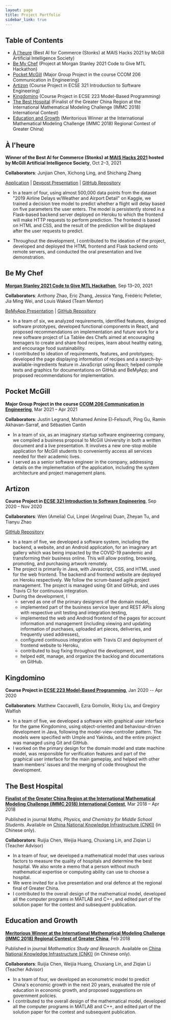 ```yaml
---
layout: page
title: Project Portfolio
sidebar_link: true
---
```


## Table of Contents

* [À l'heure](#à-lheure) (Best AI for Commerce (Stonks) at MAIS Hacks 2021 by McGill Artificial Intelligence Society)
* [Be My Chef](#be-my-chef) (Project at Morgan Stanley 2021 Code to Give MTL Hackathon)
* [Pocket McGill](#pocket-mcgill) (Major Group Project in the course CCOM 206 Communication in Engineering)
* [Artizon](#artizon) (Course Project in ECSE 321 Introduction to Software Engineering)
* [Kingdomino](#kingdomino) (Course Project in ECSE 223 Model-Based Programming)
* [The Best Hospital](#the-best-hospital) (Finalist of the Greater China Region at the International Mathematical Modeling Challenge (IMMC 2018) International Contest)
* [Education and Growth](#education-and-growth) (Meritorious Winner at the International Mathematical Modeling Challenge (IMMC 2018) Regional Contest of Greater China)

## À l'heure

**Winner of the Best AI for Commerce (Stonks) at [MAIS Hacks 2021](https://mais-hacks-2021.devpost.com) hosted by McGill Artificial Intelligence Society**, Oct 2–3, 2021

**Collaborators**: Junjian Chen, Xichong Ling, and Shichang Zhang

[Application](https://cs.mcgill.ca/~zjiang27/projects/alheure) \| [Devpost Presentation](https://devpost.com/software/smart-delay) \| [GitHub Repository](https://github.com/zhekai-jiang/alheure)

* In a team of four, using almost 500,000 data points from the dataset "2019 Airline Delays w/Weather and Airport Detail" on Kaggle, we trained a decision tree model to predict whether a flight will delay based on five parameters the user enters. The model is persistently stored in a Flask-based backend server deployed on Heroku to which the frontend will make HTTP requests to perform prediction. The frontend is based on HTML and CSS, and the result of the prediction will be displayed after the user requests to predict.

* Throughout the development, I contributed to the ideation of the project, developed and deployed the HTML frontend and Flask backend onto remote servers, and conducted the oral presentation and live demonstration.

## Be My Chef

**[Morgan Stanley 2021 Code to Give MTL Hackathon](https://codetogive.bemyapp.com/)**, Sep 13–20, 2021   

**Collaborators**: Anthony Zhao, Eric Zhang, Jessica Yang, Frédéric Pelletier, Jia Ming Wei, and Louis Waked (Team Mentor)

[BeMyApp Presentation](https://codetogive.bemyapp.com/#/projects/6147e69b880a5d002da2d2e6) \| [GitHub Repository](https://github.com/zhekai-jiang/BeMyChefPWA)   

* In a team of six, we analyzed requirements, identified features, designed software prototypes, developed functional components in React, and proposed recommendations on implementation and future work for a new software project of La Tablée des Chefs aimed at encouraging teenagers to create and share food recipes, learn about healthy eating, and encourage food sustainability.
* I contributed to ideation of requirements, features, and prototypes; developed the page displaying information of recipes and a search-by-available-ingredients feature in JavaScript using React; helped compile texts and graphics for documentations on GitHub and BeMyApp; and proposed recommendations for implementation.

## Pocket McGill

**Major Group Project in the course [CCOM 206 Communication in Engineering](https://mcgill.ca/study/2020-2021/courses/ccom-206)**, Mar 2021 – Apr 2021   

**Collaborators**: Justin Legrand, Mohamed Amine El-Felsoufi, Ping Gu, Ramin Akhavan-Sarraf, and Sébastien Cantin
* In a team of six, as an imaginary startup software engineering company, we compiled a business proposal to McGill University in both a written document and a live presentation. It involves a new one-stop mobile application for McGill students to conveniently access all services needed for their academic lives.
* I served as a senior software engineer in the company, addressing details on the implementation of the application, including the system architecture and project management plans.

## Artizon

**Course Project in [ECSE 321 Introduction to Software Engineering](https://mcgill.ca/study/2020-2021/courses/ecse-321)**, Sep 2020 – Nov 2020   

**Collaborators**: Wen (Amelia) Cui, Linpei (Angelina) Duan, Zheyan Tu, and Tianyu Zhao   

[GitHub Repository](https://github.com/McGill-ECSE321-Fall2020/project-group-09)   
* In a team of five, we developed a software system, including the backend, a website, and an Android application, for an imaginary art gallery which was being impacted by the COVID-19 pandemic and transforming their business online. This will allow posting, browsing, promoting, and purchasing artwork remotely.
* The project is primarily in Java, with Javascript, CSS, and HTML used for the web frontend. The backend and frontend website are deployed on Heroku respectively. We follow the scrum-based agile project management. The project is managed using Git and GitHub, and uses Travis CI for continuous integration.
* During the development, I
  * served as one of the primary designers of the domain model,
  * implemented part of the business service layer and REST APIs along with respective unit testing and integration testing,
  * implemented the web and Android frontend of the pages for account information and management (including viewing and updating information of purchases, uploaded art pieces, deliveries, and frequently used addresses),
  * configured continuous integration with Travis CI and deployment of frontend website to Heroku,
  * contributed to bug fixing throughout the development, and
  * helped edit, manage, and organize the backlog and documentations on GitHub.

## Kingdomino

**Course Project in [ECSE 223 Model-Based Programming](https://mcgill.ca/study/2019-2020/courses/ecse-223)**, Jan 2020 -- Apr 2020   

**Collaborators**: Matthew Caccavelli, Ezra Gomolin, Ricky Liu, and Gregory Walfish
* In a team of five, we developed a software with graphical user interface for the game Kingdomino, using object-oriented and behaviour-driven development in Java, following the model-view-controller pattern. The models were specified with Umple and Yakindu, and the entire project was managed using Git and GitHub.
* I worked on the primary design for the domain model and state machine model, was responsible for verification features and part of the graphical user interface for the main gameplay, and helped with other team members’ issues and the merging of code throughout the development.

## The Best Hospital
[**Finalist of the Greater China Region at the International Mathematical Modeling Challenge (IMMC 2018) International Contest**](http://istem.info/ueditor/php/upload/file/20180510/1525965614903123.pdf), Mar 2018 – Apr 2018   

Published in journal *Maths, Physics, and Chemistry for Middle School Students*. Available on [China National Knowledge Infrastructure (CNKI)](https://kns.cnki.net/kcms/detail/detail.aspx?dbcode=CJFD&dbname=CJFDLASN2019&filename=ZLXY201812020&v=Mjc0NTExVDNxVHJXTTFGckNVUjdxZmJ1WnVGaW5oVTc3S1B5SFRkN0c0SDluTnJZOUhaSVI4ZVgxTHV4WVM3RGg=) (in Chinese only).   

**Collaborators**: Ruijia Chen, Weijia Huang, Chuxiang Lin, and Ziqian Li (Teacher Advisor)

* In a team of four, we developed a mathematical model that uses various factors to measure the quality of hospitals and determine the best hospital. We also wrote a memo that a person without much mathematical expertise or computing ability can use to choose a hospital.
* We were invited for a live presentation and oral defence at the regional final of Greater China.
* I contributed to the overall design of the mathematical model, developed all the computer programs in MATLAB and C++, and edited part of the solution paper for the contest and subsequent publication.

## Education and Growth
[**Meritorious Winner at the International Mathematical Modeling Challenge (IMMC 2018) Regional Contest of Greater China**](http://istem.info/ueditor/php/upload/file/20180510/1525965614903123.pdf), Feb 2018   

Published in journal *Mathematics Study and Research*. Available on [China National Knowledge Infrastructure (CNKI)](https://kns.cnki.net/kcms/detail/detail.aspx?dbcode=CJFD&dbname=CJFDLAST2019&filename=SXYG201912136&v=MDMwMzJUM3FUcldNMUZyQ1VSN3FmYnVadUZpbmhVcnZBTmpYU2FiRzRIOWpOclk1R1lvUjhlWDFMdXhZUzdEaDE=) (in Chinese only).   

**Collaborators**: Ruijia Chen, Weijia Huang, Chuxiang Lin, and Ziqian Li (Teacher Advisor)

* In a team of four, we developed an econometric model to predict China's economic growth in the next 20 years, evaluated the role of education in economic growth, and proposed suggestions on government policies.
* I contributed to the overall design of the mathematical model, developed all the computer programs in MATLAB and C++, and edited part of the solution paper for the contest and subsequent publication.

<!-- <script>
  document.getElementById("projects-sidebar-link").classList.add("active")
</script> -->